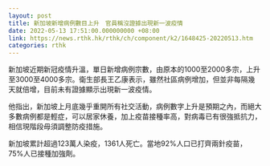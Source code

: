 ```yaml
---
layout: post
title: 新加坡新增病例數目上升　官員稱沒證據出現新一波疫情
date: 2022-05-13 17:51:00.000000000 +08:00
link: https://news.rthk.hk/rthk/ch/component/k2/1648425-20220513.htm
categories: rthk
---
```


新加坡近期新冠疫情升溫，單日新增病例宗數，由原本的1000至2000多宗，上升至3000至4000多宗。衛生部長王乙康表示，雖然社區病例增加，但並非每隔幾天就倍增，目前未有證據顯示出現新一波疫情。

他指出，新加坡上月底幾乎重開所有社交活動，病例數字上升是預期之內，而絕大多數病例都是輕症，可以居家休養，加上疫苗接種率高，對病毒已有很強抵抗力，相信現階段毋須調整防疫措施。

新加坡累計超過123萬人染疫，1361人死亡。當地92%人口已打齊兩針疫苗，75%人已接種加強劑。
